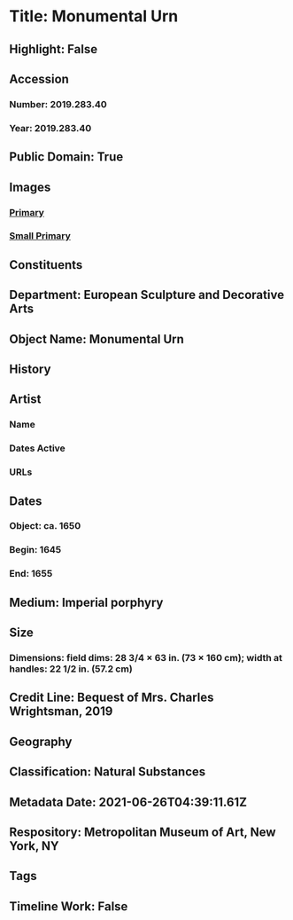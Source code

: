 # Title: Monumental Urn
## Highlight: False
## Accession
### Number: 2019.283.40
### Year: 2019.283.40
## Public Domain: True
## Images
### [Primary](https://images.metmuseum.org/CRDImages/es/original/LC-2019_283_40-incoming1.jpg)
### [Small Primary](https://images.metmuseum.org/CRDImages/es/web-large/LC-2019_283_40-incoming1.jpg)
## Constituents
## Department: European Sculpture and Decorative Arts
## Object Name: Monumental Urn
## History
## Artist
### Name
### Dates Active
### URLs
## Dates
### Object: ca. 1650
### Begin: 1645
### End: 1655
## Medium: Imperial porphyry
## Size
### Dimensions: field dims: 28 3/4 × 63 in. (73 × 160 cm); width at handles: 22 1/2 in. (57.2 cm)
## Credit Line: Bequest of Mrs. Charles Wrightsman, 2019
## Geography
## Classification: Natural Substances
## Metadata Date: 2021-06-26T04:39:11.61Z
## Respository: Metropolitan Museum of Art, New York, NY
## Tags
## Timeline Work: False